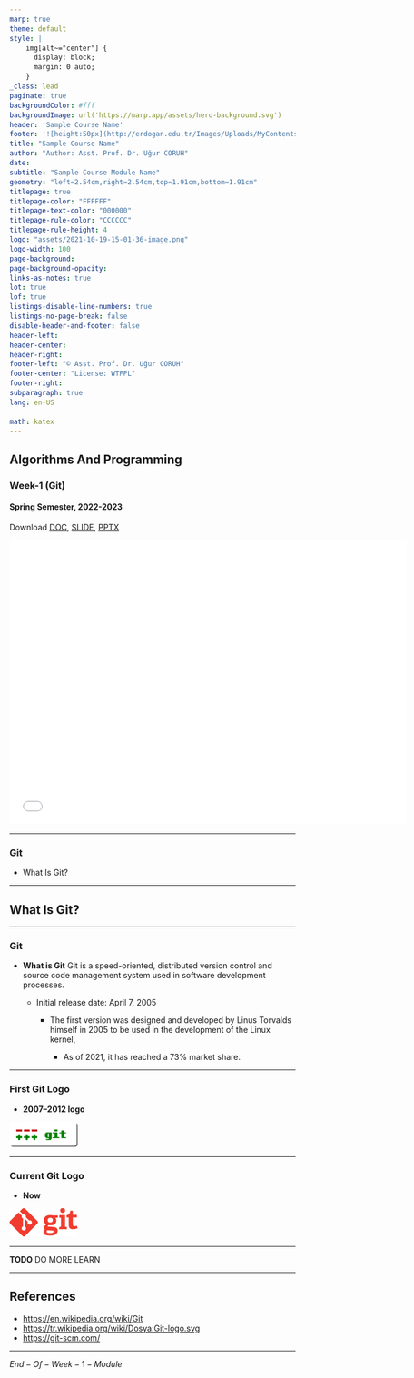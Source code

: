 ```yaml
---
marp: true
theme: default
style: |
    img[alt~="center"] {
      display: block;
      margin: 0 auto;
    }
_class: lead
paginate: true
backgroundColor: #fff
backgroundImage: url('https://marp.app/assets/hero-background.svg')
header: 'Sample Course Name'
footer: '![height:50px](http://erdogan.edu.tr/Images/Uploads/MyContents/L_379-20170718142719217230.jpg) RTEU CE204 Week-1'
title: "Sample Course Name"
author: "Author: Asst. Prof. Dr. Uğur CORUH"
date:
subtitle: "Sample Course Module Name"
geometry: "left=2.54cm,right=2.54cm,top=1.91cm,bottom=1.91cm"
titlepage: true
titlepage-color: "FFFFFF"
titlepage-text-color: "000000"
titlepage-rule-color: "CCCCCC"
titlepage-rule-height: 4
logo: "assets/2021-10-19-15-01-36-image.png"
logo-width: 100 
page-background:
page-background-opacity:
links-as-notes: true
lot: true
lof: true
listings-disable-line-numbers: true
listings-no-page-break: false
disable-header-and-footer: false
header-left:
header-center:
header-right:
footer-left: "© Asst. Prof. Dr. Uğur CORUH"
footer-center: "License: WTFPL"
footer-right:
subparagraph: true
lang: en-US 

math: katex
---
```


<!-- _backgroundColor: aquq -->

<!-- _color: purple -->

<!-- paginate: false -->

## Algorithms And Programming

### Week-1 (Git)

#### Spring Semester, 2022-2023

Download [DOC](week-1.en.md_doc.pdf), [SLIDE](week-1.en.md_slide.pdf), [PPTX](week-1.en.md_slide.pptx)

<iframe width=700, height=500 frameBorder=0 src="../week-1.en.md_slide.html"></iframe>

---

<!-- paginate: true -->

### Git

- What Is Git?

---

## **What Is Git?**

---

### Git

- **What is Git**
Git is a speed-oriented, distributed version control and source code management system used in software development processes.

  - Initial release date: April 7, 2005 

    - The first version was designed and developed by Linus Torvalds himself in 2005 to be used in the development of the Linux kernel,

      - As of 2021, it has reached a 73% market share.

---

### First Git Logo

- **2007–2012 logo**

![bg right:50% center h:150px](assets/git1.png)

---

### Current Git Logo

- **Now**

![bg right:60% h:130px](assets/git2.png)

---

**TODO** DO MORE LEARN

--- 

## References

- https://en.wikipedia.org/wiki/Git
- https://tr.wikipedia.org/wiki/Dosya:Git-logo.svg
- https://git-scm.com/


---

$End-Of-Week-1-Module$
